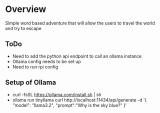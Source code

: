 # Overview
Simple word based adventure that will allow the users to travel the world and try to escape

## ToDo

- Need to add the python api endpoint to call an ollama instance
- Ollama config needs to be set up
- Need to run rpi config 

## Setup of Ollama
- curl -fsSL https://ollama.com/install.sh | sh
- ollama run tinyllama
curl http://localhost:11434/api/generate -d '{
  "model": "llama3.2",
  "prompt":"Why is the sky blue?"
}'